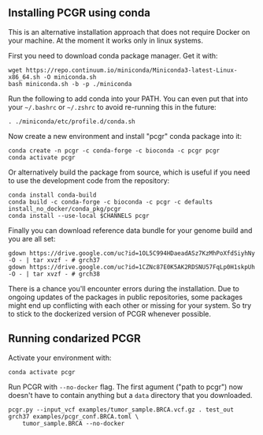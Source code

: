 ## Installing PCGR using conda

This is an alternative installation approach that does not require Docker on your machine. At the moment it works only in linux systems.

First you need to download conda package manager. Get it with:

```
wget https://repo.continuum.io/miniconda/Miniconda3-latest-Linux-x86_64.sh -O miniconda.sh
bash miniconda.sh -b -p ./miniconda
```

Run the following to add conda into your PATH. You can even put that into your `~/.bashrc` or `~/.zshrc` to avoid re-running this in the future:

```
. ./miniconda/etc/profile.d/conda.sh
```

Now create a new environment and install "pcgr" conda package into it:

```
conda create -n pcgr -c conda-forge -c bioconda -c pcgr pcgr
conda activate pcgr
```

Or alternatively build the package from source, which is useful if you need to use the development code from the repository:

```
conda install conda-build
conda build -c conda-forge -c bioconda -c pcgr -c defaults install_no_docker/conda_pkg/pcgr
conda install --use-local $CHANNELS pcgr
```

Finally you can download reference data bundle for your genome build and you are all set:

```
gdown https://drive.google.com/uc?id=1OL5C994HDaeadASz7KzMhPoXfdSiyhNy -O - | tar xvzf - # grch37
gdown https://drive.google.com/uc?id=1CZNc87E0K5AK2RDSNU57FqLp0H1skpUh -O - | tar xvzf - # grch38
```

There is a chance you'll encounter errors during the installation. Due to ongoing updates of the packages in public repositories, some packages might end up conflicting with each other or missing for your system. So try to stick to the dockerized version of PCGR whenever possible.

## Running condarized PCGR

Activate your environment with:

```
conda activate pcgr
```

Run PCGR with `--no-docker` flag. The first agument ("path to pcgr") now doesn't have to contain anything but a `data` directory that you downloaded.

```
pcgr.py --input_vcf examples/tumor_sample.BRCA.vcf.gz . test_out grch37 examples/pcgr_conf.BRCA.toml \
    tumor_sample.BRCA --no-docker
```
